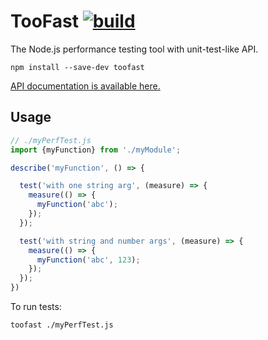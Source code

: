 # TooFast [![build](https://github.com/smikhalevski/toofast/actions/workflows/master.yml/badge.svg?branch=master&event=push)](https://github.com/smikhalevski/toofast/actions/workflows/master.yml)

The Node.js performance testing tool with unit-test-like API.

```shell
npm install --save-dev toofast
```

[API documentation is available here.](https://smikhalevski.github.io/toofast/)

## Usage

```ts
// ./myPerfTest.js
import {myFunction} from './myModule';

describe('myFunction', () => {

  test('with one string arg', (measure) => {
    measure(() => {
      myFunction('abc');
    });
  });

  test('with string and number args', (measure) => {
    measure(() => {
      myFunction('abc', 123);
    });
  });
})
```

To run tests:

```shell
toofast ./myPerfTest.js
```
